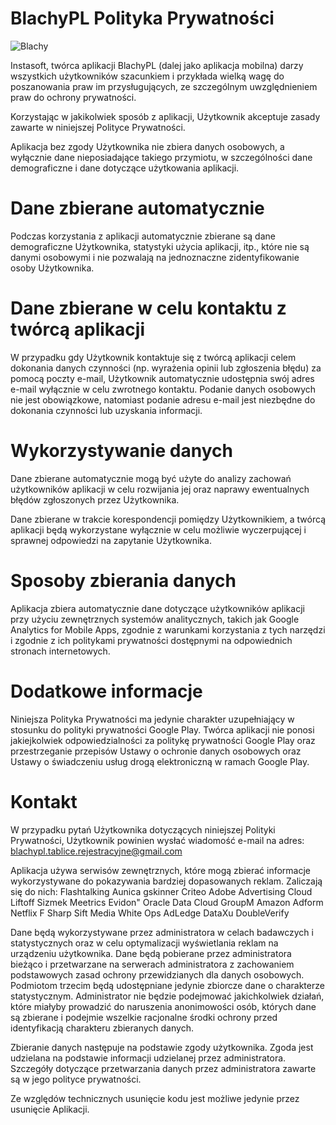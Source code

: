 
# BlachyPL Polityka Prywatności
![Blachy](https://seedroid.com/img/post/covers/1024/pl.pzarzycki.guteklabs.tablicapl.jpg)

Instasoft, twórca aplikacji BlachyPL (dalej jako aplikacja mobilna) darzy wszystkich użytkowników szacunkiem i przykłada wielką wagę do poszanowania praw im przysługujących, ze szczególnym uwzględnieniem praw do ochrony prywatności.

Korzystając w jakikolwiek sposób z aplikacji, Użytkownik akceptuje zasady zawarte w niniejszej Polityce Prywatności.

Aplikacja bez zgody Użytkownika nie zbiera danych osobowych, a wyłącznie dane nieposiadające takiego przymiotu, w szczególności dane demograficzne i dane dotyczące użytkowania aplikacji.

# Dane zbierane automatycznie 

Podczas korzystania z aplikacji automatycznie zbierane są dane demograficzne Użytkownika, statystyki użycia aplikacji, itp., które nie są danymi osobowymi i nie pozwalają na jednoznaczne zidentyfikowanie osoby Użytkownika.

# Dane zbierane w celu kontaktu z twórcą aplikacji

W przypadku gdy Użytkownik kontaktuje się z twórcą aplikacji celem dokonania danych czynności (np. wyrażenia opinii lub zgłoszenia błędu) za pomocą poczty e-mail, Użytkownik automatycznie udostępnia swój adres e-mail wyłącznie w celu zwrotnego kontaktu. Podanie danych osobowych nie jest obowiązkowe, natomiast podanie adresu e-mail jest niezbędne do dokonania czynności lub uzyskania informacji.

# Wykorzystywanie danych

Dane zbierane automatycznie mogą być użyte do analizy zachowań użytkowników aplikacji w celu rozwijania jej oraz naprawy ewentualnych błędów zgłoszonych przez Użytkownika.

Dane zbierane w trakcie korespondencji pomiędzy Użytkownikiem, a twórcą aplikacji będą wykorzystane wyłącznie w celu możliwie wyczerpującej i sprawnej odpowiedzi na zapytanie Użytkownika.

# Sposoby zbierania danych

Aplikacja zbiera automatycznie dane dotyczące użytkowników aplikacji przy użyciu zewnętrznych systemów analitycznych, takich jak Google Analytics for Mobile Apps, zgodnie z warunkami korzystania z tych narzędzi i zgodnie z ich politykami prywatności dostępnymi na odpowiednich stronach internetowych.

# Dodatkowe informacje

Niniejsza Polityka Prywatności ma jedynie charakter uzupełniający w stosunku do polityki prywatności Google Play. Twórca aplikacji nie ponosi jakiejkolwiek odpowiedzialności za politykę prywatności Google Play oraz przestrzeganie przepisów Ustawy o ochronie danych osobowych oraz Ustawy o świadczeniu usług drogą elektroniczną w ramach Google Play.

# Kontakt

W przypadku pytań Użytkownika dotyczących niniejszej Polityki Prywatności, Użytkownik powinien wysłać wiadomość e-mail na adres: blachypl.tablice.rejestracyjne@gmail.com


Aplikacja używa serwisów zewnętrznych, które mogą zbierać informacje wykorzystywane do pokazywania bardziej dopasowanych reklam.
Zaliczają się do nich:
Flashtalking
Aunica
gskinner
Criteo
Adobe Advertising Cloud
Liftoff
Sizmek
Meetrics
Evidon"
Oracle Data Cloud
GroupM
Amazon
Adform
Netflix
F Sharp
Sift Media
White Ops
AdLedge
DataXu
DoubleVerify

Dane będą wykorzystywane przez administratora w celach badawczych i statystycznych oraz w celu optymalizacji wyświetlania reklam na urządzeniu użytkownika. Dane będą pobierane przez administratora bieżąco i przetwarzane na serwerach administratora z zachowaniem podstawowych zasad ochrony przewidzianych dla danych osobowych. Podmiotom trzecim będą udostępniane jedynie zbiorcze dane o charakterze statystycznym. Administrator nie będzie podejmować jakichkolwiek działań, które miałyby prowadzić do naruszenia anonimowości osób, których dane są zbierane i podejmie wszelkie racjonalne środki ochrony przed identyfikacją charakteru zbieranych danych.

Zbieranie danych następuje na podstawie zgody użytkownika. Zgoda jest udzielana na podstawie informacji udzielanej przez administratora. Szczegóły dotyczące przetwarzania danych przez administratora zawarte są w jego polityce prywatności.

Ze względów technicznych usunięcie kodu jest możliwe jedynie przez usunięcie Aplikacji.

